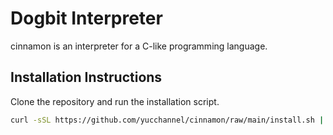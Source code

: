 # Dogbit Interpreter

cinnamon is an interpreter for a C-like programming language.

## Installation Instructions

Clone the repository and run the installation script.

```bash
curl -sSL https://github.com/yucchannel/cinnamon/raw/main/install.sh | bash
